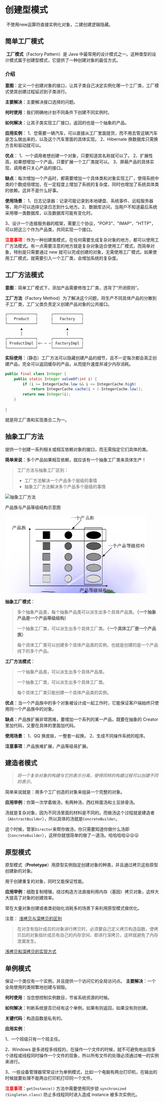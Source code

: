 # 创建型模式

​	不使用new运算符直接实例化对象，二建创建逻辑隐藏。

##  简单工厂模式

​	**工厂模式**（Factory Pattern）是 Java 中最常用的设计模式之一。这种类型的设计模式属于创建型模式，它提供了一种创建对象的最佳方式。 

### 介绍

**意图**：定义一个创建对象的接口，让其子类自己决定实例化哪一个工厂类，工厂模式使其创建过程延迟到子类进行。

**主要解决**：主要解决接口选择的问题。

**何时使用**：我们明确地计划不同条件下创建不同实例时。

**如何解决**：让其子类实现工厂接口，返回的也是一个抽象的产品。

**应用实例**： 1、您需要一辆汽车，可以直接从工厂里面提货，而不用去管这辆汽车是怎么做出来的，以及这个汽车里面的具体实现。 2、Hibernate 换数据库只需换方言和驱动就可以。

**优点**：
​	1、一个调用者想创建一个对象，只要知道其名称就可以了。
​	2、扩展性高，如果想增加一个产品，只要扩展一个工厂类就可以。 
​	3、屏蔽产品的具体实现，调用者只关心产品的接口。

**缺点**：每次增加一个产品时，都需要增加一个具体类和对象实现工厂，使得系统中类的个数成倍增加，在一定程度上增加了系统的复杂度，同时也增加了系统具体类的依赖。这并不是什么好事。

**使用场景**： 
​		1、日志记录器：记录可能记录到本地硬盘、系统事件、远程服务器等，用户可以选择记录日志到什么地方。
​		2、数据库访问，当用户不知道最后系统采用哪一类数据库，以及数据库可能有变化时。

​		3、设计一个连接服务器的框架，需要三个协议，"POP3"、"IMAP"、"HTTP"，可以把这三个作为产品类，共同实现一个接口。

<font color="red">**注意事项**：</font>作为一种创建类模式，在任何需要生成复杂对象的地方，都可以使用工厂方法模式。有一点需要注意的地方就是复杂对象适合使用工厂模式，而简单对象，特别是只需要通过 new 就可以完成创建的对象，无需使用工厂模式。如果使用工厂模式，就需要引入一个工厂类，会增加系统的复杂度。



## 工厂方法模式

**意图**：简单工厂模式下，添加产品需要修改工厂类，违背了“开闭原则”。

**工厂方法**（Factory Method）为了解决这个问题，将生产不同具体产品的分散到子工厂类，工厂父类负责定义创建产品对象的公共接口。

```ascii
┌─────────────┐      ┌─────────────┐
│   Product   │      │   Factory   │
└─────────────┘      └─────────────┘
       ▲                    ▲
       │                    │
┌─────────────┐      ┌─────────────┐
│ ProductImpl │<─ ─ ─│ FactoryImpl │
└─────────────┘      └─────────────┘
```

**实际使用**：（静态）工厂方法可以隐藏创建产品的细节，且不一定每次都会真正创建产品，完全可以返回缓存的产品，从而提升速度并减少内存消耗。 

```java
public final class Integer {
    public static Integer valueOf(int i) {
        if (i >= IntegerCache.low && i <= IntegerCache.high)
            return IntegerCache.cache[i + (-IntegerCache.low)];
        return new Integer(i);
    }
    
}
```

就是将工厂类和实现类合二为一。

## 抽象工厂方法

​	提供一个创建一系列相关或相互依赖对象的接口，而无需指定它们具体的类。

**简单来说**：多个产品如果相互依赖，就应该有一个抽象工厂类来具体生产！

> 工厂方法与抽象工厂区别：
>
> - 工厂方法解决一个产品多个层级的事情
> - 抽象工厂方法解决多个产品多个层级的事情

![抽象工厂方法](http://www.plantuml.com/plantuml/png/SoWkIImgAStDuKfCAYufIamkKN034lb5bTMrN52MeOAUdfr2G55-IcboYQCXLc4dkB0HYceZhC9EHWX3T7NjO5R2rM8J1Ec7cOf5p8dBEISpDQy4HQj3QbuAq6y0)

产品族与产品等级结构示意图

![产品族与产品等级](/src/com/tf/create_pattern/image/product.png)

**抽象工厂模式**：

> 多个抽象产品类，每个抽象产品类可以派生出多个具体产品类。**（一个抽象产品是一个产品等级结构）**
>
> 一个抽象工厂类，可以派生出多个具体工厂类。**（一个具体工厂是一个产品族）**
>
> 每个具体工厂类可以创建多个具体产品类的实例，也就是创建的是一个产品线下的多个产品。  

**工厂方法模式**：

> 一个抽象产品类，可以派生出多个具体产品类。 
>
> 一个抽象工厂类，可以派生出多个具体工厂类。 
>
> 每个具体工厂类只能创建一个具体产品类的实例。

**优点**：当一个产品族中的多个对象被设计成一起工作时，它能保证客户端始终只使用同一个产品族中的对象。

**缺点**：产品族扩展非常困难，要增加一个系列的某一产品，既要在抽象的 Creator 里加代码，又要在具体的里面加代码。

**使用场景**： 1、QQ 换皮肤，一整套一起换。 2、生成不同操作系统的程序。

**注意事项**：产品族难扩展，产品等级易扩展。



## 建造者模式

>  *将一个复杂对象的构建与它的表示分离，使得同样的构建过程可以创建不同的表示。* 

简单来说就是：用多个工厂创造的对象来组装一个完整的对象。

**应用举例**：你第一次学着做汤，有两种汤，西红柿蛋汤和土豆排骨汤。

汤就是复杂对象，因为不同汤里面的材料是不同的。而做汤这个过程就是建造者（`AbstractBuilder`），所以具体的汤就是`ConcreteBuilder`。

这个时候，管家`Director`来帮你做汤，你只需要知道你做什么汤即（`ConcreteBuilder`），这样你就很简单的做了一道汤。哈哈哈哈😛😛😛



## 原型模式

​	原型模式（**Prototype**）用原型实例指定创建对象的种类，并且通过拷贝这些原型创建新的对象。

用于创建重复的对象，同时又能保证性能。

**应用举例**：细胞复制增殖，绕过构造方法直接利用内存（基因）拷贝对象，这样大大提高了对象的创建效率。

常在大量对象创建或者类初始化消耗多的场景下来利用原型模式做优化。

注意：
[浅拷贝与深拷贝的区别]( https://www.cnblogs.com/always-chang/p/6107437.html )

> 在对含有指针成员的对象进行拷贝时，必须要自己定义拷贝构造函数，使拷贝后的对象指针成员有自己的内存空间，即进行深拷贝，这样就避免了内存泄漏发生。

[浅拷贝和深拷贝的实现方式](https://www.cnblogs.com/shakinghead/p/7651502.html)

## 单例模式
保证一个类仅有一个实例，并且提供一个访问它的全局访问点。
**主要解决**：一个全局使用的类频繁地创建与销毁。

**何时使用**：当您想控制实例数目，节省系统资源的时候。

**如何解决**：判断系统是否已经有这个单例，如果有则返回，如果没有则创建。

**关键代码**：构造函数是私有的。

**应用实例**：

1、一个班级只有一个班主任。

2、Windows 是多进程多线程的，在操作一个文件的时候，就不可避免地出现多个进程或线程同时操作一个文件的现象，所以所有文件的处理必须通过唯一的实例来进行。

3、一些设备管理器常常设计为单例模式，比如一个电脑有两台打印机，在输出的时候就要处理不能两台打印机打印同一个文件。

<font color="red">**注意事项**</font>：`getInstance()` 方法中需要使用同步锁 `synchronized (Singleton.class)` 防止多线程同时进入造成 instance 被多次实例化。

